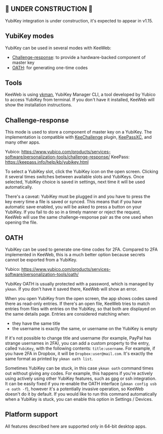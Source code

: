 ## 🚧 UNDER CONSTRUCTION 🚧

YubiKey integration is under construction, it's expected to appear in v1.15.

## YubiKey modes

YubiKey can be used in several modes with KeeWeb:
- [Challenge-response](#Challenge-response): to provide a hardware-backed component of master key
- [OATH](#OATH): for generating one-time codes

## Tools

KeeWeb is using [ykman](https://github.com/Yubico/yubikey-manager#yubikey-manager-cli), YubiKey Manager CLI, a tool developed by Yubico to access YubiKey from terminal. If you don't have it installed, KeeWeb will show the installation instructions.

## Challenge-response

This mode is used to store a component of master key on a YubiKey. The implementation is compatible with [KeeChallenge](https://github.com/brush701/keechallenge) plugin, [KeePassXC](https://keepassxc.org/docs/#faq-yubikey-2fa), and many other apps.

Yubico: https://www.yubico.com/products/services-software/personalization-tools/challenge-response/
KeePass: https://keepass.info/help/kb/yubikey.html

To select a YubiKey slot, click the YubiKey icon on the open screen. Clicking it several times switches between available slots and YubiKeys. Once selected, YubiKey choice is saved in settings, next time it will be used automatically.

There's a caveat: YubiKey must be plugged in and you have to press the key every time a file is saved or synced. This means that if you have automatic save enabled, you will be asked to press a button on your YubiKey. If you fail to do so in a timely manner or reject the request, KeeWeb will use the same challenge-response pair as the one used when opening the file.

## OATH

YubiKey can be used to generate one-time codes for 2FA. Compared to 2FA implemented in KeeWeb, this is a much better option because secrets cannot be exported from a YubiKey.

Yubico: https://www.yubico.com/products/services-software/personalization-tools/oath/

YubiKey OATH is usually protected with a password, which is managed by `ykman`. If you don't have it saved there, KeeWeb will show an error.

When you open YubiKey from the open screen, the app shows codes saved there as read-only entries. If there's an open file, KeeWeb tries to match entries from files with entries on the YubiKey, so that both are displayed on the same details page. Entries are considered matching when:

- they have the same title
- the username is exactly the same, or username on the YubiKey is empty

If it's not possible to change title and username (for example, PayPal has strange usernames in 2FA), you can add a custom property to the entry, called `YubiKey`, with the following contents: `title:username`. For example, if you have 2FA in Dropbox, it will be `Dropbox:user@mail.com`. It's exactly the same format as printed by `ykman oath list`.

Sometimes YubiKey can be stuck, in this case `ykman oath` command times out without giving any codes. For example, this happens if you're actively using actively using other YubiKey features, such as gpg or ssh integration. It can be easily fixed if you re-enable the OATH interface (`ykman config usb -e oath -f`), however it's a potentially invasive operation, so KeeWeb doesn't do it by default. If you would like to run this command automatically when a YubiKey is stuck, you can enable this option in Settings / Devices.

## Platform support

All features described here are supported only in 64-bit desktop apps.